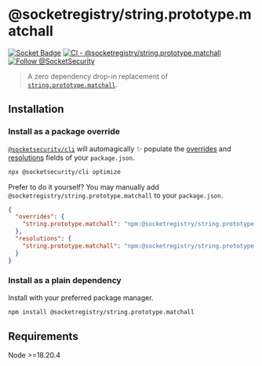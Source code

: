 # @socketregistry/string.prototype.matchall

[![Socket Badge](https://socket.dev/api/badge/npm/package/@socketregistry/string.prototype.matchall)](https://socket.dev/npm/package/@socketregistry/string.prototype.matchall)
[![CI - @socketregistry/string.prototype.matchall](https://github.com/SocketDev/socket-registry-js/actions/workflows/test.yml/badge.svg)](https://github.com/SocketDev/socket-registry-js/actions/workflows/test.yml)
[![Follow @SocketSecurity](https://img.shields.io/twitter/follow/SocketSecurity?style=social)](https://twitter.com/SocketSecurity)

> A zero dependency drop-in replacement of
> [`string.prototype.matchall`](https://www.npmjs.com/package/string.prototype.matchall).

## Installation

### Install as a package override

[`@socketsecurity/cli`](https://www.npmjs.com/package/@socketsecurity/cli) will
automagically :sparkles: populate the
[overrides](https://docs.npmjs.com/cli/v9/configuring-npm/package-json#overrides)
and [resolutions](https://yarnpkg.com/configuration/manifest#resolutions) fields
of your `package.json`.

```sh
npx @socketsecurity/cli optimize
```

Prefer to do it yourself? You may manually add
`@socketregistry/string.prototype.matchall` to your `package.json`.

```json
{
  "overrides": {
    "string.prototype.matchall": "npm:@socketregistry/string.prototype.matchall@^1"
  },
  "resolutions": {
    "string.prototype.matchall": "npm:@socketregistry/string.prototype.matchall@^1"
  }
}
```

### Install as a plain dependency

Install with your preferred package manager.

```sh
npm install @socketregistry/string.prototype.matchall
```

## Requirements

Node &gt;=18.20.4
